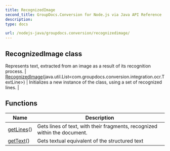 ```yaml
---
title: RecognizedImage
second_title: GroupDocs.Conversion for Node.js via Java API Reference
description: 
type: docs

url: /nodejs-java/groupdocs.conversion/recognizedimage/
---
```


## RecognizedImage class
Represents text, extracted from an image as a result of its recognition process.
| [RecognizedImage](recognizedimage)(java.util.List<com.groupdocs.conversion.integration.ocr.TextLine>) | Initializes a new instance of the class, using a set of recognized lines. |

## Functions

| Name | Description |
| --- | --- |
| [getLines](getlines)() | Gets lines of text, with their fragments, recognized within the document. |
| [getText](gettext)() | Gets textual equivalent of the structured text |
